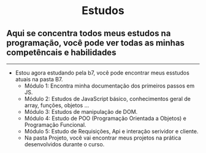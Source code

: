 <h1 align="center"> Estudos </h1>

## Aqui se concentra todos meus estudos na programação, você pode ver todas as minhas competêncais e habilidades

---

- Estou agora estudando pela b7, você pode encontrar meus esstudos atuais na pasta B7.
    - Módulo 1: Encontra minha documentação dos primeiros passos em JS.
    - Módulo 2: Estudos de JavaScript básico, conhecimentos geral de array, funções, objetos ...
    - Módulo 3: Estudos de manipulação de DOM.
    - Módulo 4: Estudo de POO (Programação Orientada a Objetos) e Programação Funcional.
    - Módulo 5: Estudo de Requisições, Api e interação serividor e cliente.
    - Na pasta Projeto, você vai encontrar meus projetos na prática desenvolvidos durante o curso.
